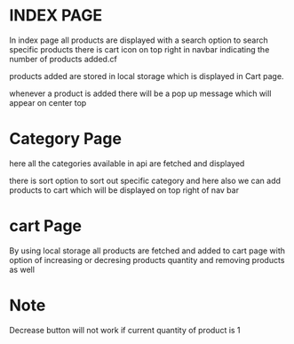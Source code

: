 # INDEX PAGE

In index page all products are displayed with a search option to search specific products 
there is cart icon on top right in navbar indicating the number of products added.cf

products added are stored in local storage which is displayed in Cart page.

whenever a product is added there will be a pop up message which will appear on center top

# Category Page

here all the categories available in api are fetched and displayed 

there is sort option to sort out specific category and here also we can add
products to cart which will be displayed on top right of nav bar


# cart Page

By using local storage all products are fetched and added to cart page 
with option of increasing or decresing products quantity and removing products as well

# Note 

Decrease button will not work if current quantity of product is 1  


